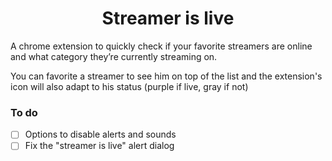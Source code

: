 <h1 align="center">Streamer is live</h1>

A chrome extension to quickly check if your favorite streamers are online and what category they’re currently streaming on.

You can favorite a streamer to see him on top of the list and the
extension's icon will also adapt to his status (purple if live, gray
if not)

### To do

- [ ] Options to disable alerts and sounds
- [ ] Fix the "streamer is live" alert dialog
